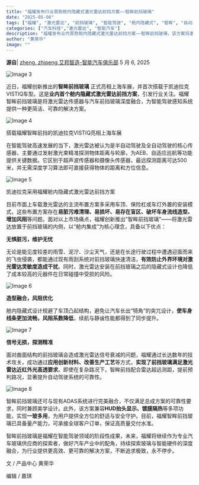```yaml
---
title: "福耀发布行业首款舱内隐藏式激光雷达前挡方案——智眸前挡玻璃"
date: "2025-05-06"
tags: ["福耀", "激光雷达", "前挡玻璃", "智能驾驶", "舱内隐藏式", "智眸", "自动驾驶", "凯迪拉克", "VISTIQ"]
categories: ["汽车科技","激光雷达", "智能汽车"]
description: "福耀发布业内首款舱内隐藏式激光雷达前挡方案——智眸前挡玻璃，该方案将激光雷达集成于前挡玻璃内侧，解决了传统外置方案的诸多痛点，提升了自动驾驶系统的可靠性和安全性。"
author: "黄荣华"
image: ""
---
```


**源自**| [zheng, zhipeng,艾邦智造-智能汽车俱乐部](https://www.smartautoclub.com/p/author/zhengzhipeng/) 5 月 6, 2025

![Image 3](https://ai.programnotes.cn/img/md/2a88bd643dd9568602c118ed7e6486b1.gif)

近日，福耀创新推出的**智眸前挡玻璃** 正式亮相上海车展，并首次搭载于凯迪拉克VISTIQ车型。这是**业内首个舱内隐藏式激光雷达前挡方案**，引发行业关注。福耀智眸前挡玻璃是将激光雷达传感器与汽车前挡玻璃深度融合，为智能驾驶感知系统提供一种更简洁、可靠的解决方案。

![Image 4](https://ai.programnotes.cn/img/md/fed9b3f34a69eb62967157a6cc9d6df1.jpeg)

搭载福耀智眸前挡的凯迪拉克VISTIQ亮相上海车展

在智能驾驶高速发展的当下，激光雷达被认为是半自动驾驶及全自动驾驶的核心传感器，主要通过发射激光束精准探测物体距离与轮廓，为AEB、自适应巡航等功能提供关键数据。它区别于超声波传感器和摄像头传感器，最远探测距离可达500米，并无需深度学习算法即可直接获得物体的距离和方位信息。

![Image 5](https://ai.programnotes.cn/img/md/4e5b149d49d5bd7c4b78fa2e7c511601.png)

凯迪拉克采用福耀舱内隐藏式激光雷达前挡方案

目前市面上车载激光雷达的主流布置方案多采用车顶、保险杠或车灯外置的安装模式，这些布置方案存在**易脏污难清理、易损坏、易存在盲区、破坏车身流线造型、增加风阻**等问题。面对以上市场痛点，福耀创新推出"智眸前挡玻璃"——将激光雷达放置于前挡玻璃的内侧，以“舱内集成”为核心理念，具备以下优点：

**无惧脏污，维护无忧**

无论是能见度较差的雨雪、泥泞、沙尘天气，还是在长途行驶过程中遭遇迎面而来的飞虫侵袭，都能通过现有雨刮系统对前挡玻璃快速清洁，**有效防止外界环境对激光雷达灵敏度造成干扰**。同时，激光雷达安装在前挡玻璃之后的隐藏式设计也降低了成本较高的元器件在日常碰撞中受损的风险。

![Image 6](https://ai.programnotes.cn/img/md/91461000747b8f171325edc5baf9f9e7.gif)

**造型融合，风阻优化**

舱内隐藏式设计规避了车顶凸起结构，避免让汽车长出“犄角”的突兀设计，**使车身线条更加流畅，风阻系数降低**，续航与静谧性能都得到了同步提升。

![Image 7](https://ai.programnotes.cn/img/md/665d72f79e7622296b3fdfd1bcfbdaf9.gif)

**信号无损，探测精准**

面对曲面结构的前挡玻璃会造成激光雷达信号衰减的问题，福耀通过长达数年的技术攻关，成功通过**应用创新材料、改善生产工艺**等方式，**实现了前挡玻璃满足激光雷达近红外光高透要求**。即使在复杂路况下，智眸前挡配合雷达超远测距，提前预判路况，显著提升自动驾驶系统的可靠性。

![Image 8](https://ai.programnotes.cn/img/md/01de3c25ccbe0fe0f7821bc4bce098b0.gif)

智眸前挡玻璃还可与现有ADAS系统进行完美融合，不仅满足总成方案的可靠性要求，同时兼顾美学设计。此外，该方案兼容**HUD抬头显示、镀膜隔热**等多项功能，实现**一玻多用**，为用户提供全方位的舒适与安全守护。目前，福耀智眸前挡玻璃已具备量产能力，可承接全球客户订单，保证高质量交付水准。

智眸前挡玻璃是福耀在智能驾驶领域的阶段性成果，未来，福耀将继续作为专业汽车玻璃供应商的探索者，做好汽车产业中的配角，持续探索玻璃与智能硬件的深度融合，为行业提供更高效、更可靠的解决方案，不断追求极致，永不停步。

文 / 产品中心 黄荣华

编辑 / 嘉琪